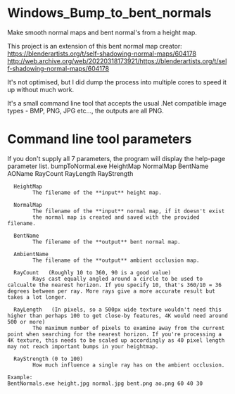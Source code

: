 # Windows_Bump_to_bent_normals
Make smooth normal maps and bent normal's from a height map.

This project is an extension of this bent normal map creator:
https://blenderartists.org/t/self-shadowing-normal-maps/604178
http://web.archive.org/web/20220318173921/https://blenderartists.org/t/self-shadowing-normal-maps/604178

It's not optimised, but I did dump the process into multiple cores to speed it up without much work.

It's a small command line tool that accepts the usual .Net compatible image types - BMP, PNG, JPG etc..., the outputs are all PNG.


# Command line tool parameters
If you don't supply all 7 parameters, the program will display the help-page parameter list.
    bumpToNormal.exe HeightMap NormalMap BentName AOName RayCount RayLength RayStrength

      HeightMap
            The filename of the **input** height map.

      NormalMap
            The filename of the **input** normal map, if it doesn't exist
            the normal map is created and saved with the provided filename.

      BentName
            The filename of the **output** bent normal map.

      AmbientName
            The filename of the **output** ambient occlusion map.

      RayCount   (Roughly 10 to 360, 90 is a good value)
            Rays cast equally angled around a circle to be used to calcualte the nearest horizon. If you specify 10, that's 360/10 = 36 degrees between per ray. More rays give a more accurate result but takes a lot longer.

      RayLength   (In pixels, so a 500px wide texture wouldn't need this higher than perhaps 100 to get close-by features, 4K would need around 500 or more)
            The maximum number of pixels to examine away from the current point when searching for the nearest horizon. If you're processing a 4K texture, this needs to be scaled up accordingly as 40 pixel length may not reach important bumps in your heightmap.

      RayStrength (0 to 100)
            How much influence a single ray has on the ambient occlusion.

    Example:
    BentNormals.exe height.jpg normal.jpg bent.png ao.png 60 40 30
